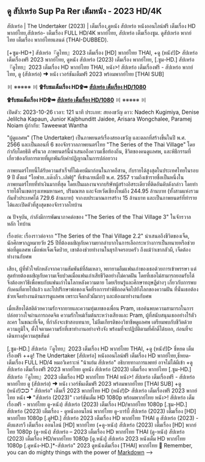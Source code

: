 ## ดู สัปเหร่อ Sup Pa Rer เต็มหนัง - 2023 HD/4K


สัปเหร่อ | The Undertaker (2023) | เต็มเรื่อง,ดูหนัง สัปเหร่อ หนังออนไลน์ฟรี เต็มเรื่อง HD พากย์ไทย,สัปเหร่อ- เต็มเรื่อง FULL HD/4K พากย์ไทย, สัปเหร่อ เต็มเรื่องซูม. ดูสัปเหร่อ พากย์ไทย เต็มเรื่อง พากย์ไทยแลนด์ (THAI-DUBBED).

[+ซูม-HD+] สัปเหร่อ『ดูไทย』2023 เต็มเรื่อง [HD] พากย์ไทย THAI, +ดู (หนัง!)▷ สัปเหร่อ เต็มเรื่องฟรี 2023 พากย์ไทย, ดูหนัง สัปเหร่อ (2023) เต็มเรื่อง พากย์ไทย, [.ซูม-HD.] สัปเหร่อ『ดูไทย』2023 เต็มเรื่อง HD พากย์ไทย THAI, หนัง>! สัปเหร่อ เต็มเรื่องฟรี - สัปเหร่อ พากย์ไทย, ดู (สัปเหร่อ) ➜ หนัง เวอร์ชันเต็มฟรี 2023 พร้อมพากย์ไทย [THAI SUB]

〣 ※※※※※ 〣
**۩รับชมเต็มเรื่อง HD۩➠ [สัปเหร่อ เต็มเรื่อง HD/1080](https://hd.lemovies.top/th/movie/1113119/)**

**۩รับชมเต็มเรื่อง HD۩➠ [สัปเหร่อ เต็มเรื่อง HD/1080](https://hd.lemovies.top/th/movie/1113119/)**
〣 ※※※※※ 〣

เปิดตัว: 2023-10-26
เวลา: 121 นาที
ประเภท: สยองขวัญ
ดาว: Nadech Kugimiya, Denise Jelilcha Kapaun, Junior Kajbhunditt Jaidee, Arisara Wongchalee, Paramej Noiam
ผู้กำกับ: Taweewat Wantha

"ผู้ดูแลศพ" (The Undertaker) เป็นภาพยนตร์เรื่องสยองขวัญ และตลกที่สร้างขึ้นในปี พ.ศ. 2566 และเป็นตอนที่ 6 ของจักรวาลภาพยนตร์ไทย "The Series of the Thai Village" โดยกำกับโดยธิติ ศรีนวล ภาพยนตร์นี้นำเสนอถึงความเชื่อท้องถิ่น, ชีวิตของคนดูแลศพ, และพิธีกรรมที่เกี่ยวข้องกับการตายที่ผูกพันกับคำปฏิญาณในการปล่อยวาง

ภาพยนตร์ไทยนี้ได้รับความสำเร็จที่ไม่เคยมีมาก่อนในภาคอีสาน, กับรายได้สูงสุดในประเทศไทยในรอบ 9 ปี ตั้งแต่ "ไอฟาย..แต๊งกิ้ว..เลิฟยู้" ที่เข้าฉายเมื่อปี พ.ศ. 2557 รวมถึงเข้ารายชื่อเป็นหนึ่งในภาพยนตร์ไทยที่ทำเงินมากที่สุด โดยเป็นผลงานจากบริษัทผู้สร้างอิสระเดียวที่ติดอันดับดังกล่าว โดยทำรายได้ในเขตกรุงเทพมหานคร, ปริมณฑล และจังหวัดเชียงใหม่ถึง 244.95 ล้านบาท (ทั้งสามแห่งรวมกันทั่วประเทศได้ 729.6 ล้านบาท) จากงบประมาณการสร้าง 15 ล้านบาท และเป็นภาพยนตร์ที่ทำรายได้และเปิดตัวที่สูงสุดของจักรวาลไทบ้าน

ณ ปัจจุบัน, กำลังมีการพัฒนาภาคต่อของ "The Series of the Thai Village 3" ในจักรวาลหลัก ไทบ้าน

เรื่องย่อ:
เรื่องราวต่อจาก "The Series of the Thai Village 2.2" นำเสนอถึงชีวิตของเจ็ด, นักศึกษากฎหมายวัย 25 ปีที่ต้องเผชิญกับความยากลำบากในการเลือกระหว่างการเป็นทนายหรือช่วยพ่อที่ดูแลศพ เมื่อพ่อเจ็ดเจ็ดป่วย, เขาต้องช่วยทำงานในธุรกิจครอบครัว ถึงแม้ว่าเขากลัวผี, เจ็ดต้องทำงานกับศพ

เสียง, ผู้ที่หัวใจหักหลังจากความสัมพันธ์ที่ล้มเหลว, พยายามลืมแฟนเก่าของเธอด้วยการเข้าพรรษา แต่สุดท้ายต้องเผชิญกับความเจ็บปวดเมื่อแฟนเก่าเสียชีวิตอย่างไม่คาดฝัน โดยที่เธอไม่สามารถยอมรับได้ จึงต้องหาวิธีเพื่อพบกับแฟนเก่าในโลกหลังความตาย โดยเรียนรู้และศึกษาทฤษฎีต่างๆ เกี่ยวกับการพบกับคนที่ตายไปแล้ว และไปปรึกษาพ่อของเจ็ดที่รอการทำพิธีถอดจิตไปยังโลกของความฝัน ที่นั่นเธอต้องช่วยเจ็ดทำงานด้านการดูแลศพ เพราะเจ็ดกลัวผีมากๆ และต้องมาทำงานกับศพ

เมื่อเสียงได้สติด้วยความรักจากยายและความทุ่มเทของเพื่อน Pram, เธอค้นพบความสามารถในการปล่อยวางใจผ่านการถอดจิต ความรักใหม่เริ่มต้นระหว่างเสียงและ Pram, ผู้ที่สนับสนุนเธออย่างไร้ตัวละคร ในขณะที่เจ็ด, ที่กำลังจะเข้าสอบทนาย, ไม่ลืมเกียรติของวิชาชีพดูแลศพ เตรียมพบกับชีวิตด้วยความภูมิใจ, ตั้งใจตามความรักที่เขาทำงานอย่างจริงจัง พร้อมที่จะปฏิบัติตามที่ศักดิ์ได้บอก, ก่อนที่จะเดินทางสู่ความสุขสันต์

[.ซูม-HD.] สัปเหร่อ『ดูไทย』2023 เต็มเรื่อง HD พากย์ไทย THAI, +ดู (หนัง!)▷ ธี่หยด เต็มเรื่องฟรี
++ดู! The Undertaker [สัปเหร่อ] หนังออนไลน์ฟรี เต็มเรื่อง HD พากย์ไทย,ธี่หยด- เต็มเรื่อง FULL HD/4
หมอวิเคราะห์ "น้าแย้ม สัปเหร่อ" อธิบายทางการแพทย์ อาจไม่ได้ผีเข้า
+ดู สัปเหร่อ เต็มเรื่องฟรี 2023 พากย์ไทย
ดูหนัง สัปเหร่อ (2023) เต็มเรื่อง พากย์ไทย
[.ซูม-HD.] สัปเหร่อ『ดูไทย』2023 เต็มเรื่อง HD พากย์ไทย THAI
หนัง>! สัปเหร่อ เต็มเรื่องฟรี - สัปเหร่อ พากย์ไทย
ดู (สัปเหร่อ) ➜ หนัง เวอร์ชันเต็มฟรี 2023 พร้อมพากย์ไทย [THAI SUB]
+ดู (หนัง!)➲➲ " สัปเหร่อ" เต็มเรื่ 2023 พากย์ไทย HD
(หนัง!)▷ สัปเหร่อ เต็มเรื่องฟรี 2023 พากย์ไทย
หนัง ➜ "สัปเหร่อ (2023)" เวอร์ชันเต็ม HD 1080p พร้อมพากย์ไทย
หนัง>! สัปเหร่อ เต็มเรื่องฟรี - พากย์ไทย
ดู-หนัง) สัปเหร่อ (2023) เต็มเรื่อง HD/พากย์ไทย 1080p
[.ซูม-HD.] สัปเหร่อ (2023) เต็มเรื่อง - ดูหนังออนไลน์ พากย์ไทย
ดู-บาร์บี้ สัปเหร่อ (2023) เต็มเรื่อง [HD] พากย์ไทย 1080p
[.ดูHD.] สัปเหร่อ 2023 เต็มเรื่อง HD พากย์ไทย THAI
ดู สัปเหร่อ (2023) - ดับแสงรวี เต็มเรื่อง ออนไลน์ [HD] พากย์ไทย
(+ดู-หนัง) สัปเหร่อ (2023) เต็มเรื่อง [HD] พากย์ไทย 1080p
(ดู-หนัง) สัปเหร่อ – 2023 เต็มเรื่อง HD พากย์ไทย THAI
(ดู-หนัง) สัปเหร่อ (2023) เต็มเรื่อง HD/พากย์ไทย 1080p
[ดู.หนัง] สัปเหร่อ 2023 หนังเต็ม HD พากย์ไทย 1080p
[.ดูหนัง-HD.]*-สัปเหร่อ" 2023 ดูหนังเต็มเรื่อง [THAI] พากย์ไทย
🧙 Remember, you can do mighty things with the power of [Markdown](https://docs.github.com/github/writing-on-github/getting-started-with-writing-and-formatting-on-github/basic-writing-and-formatting-syntax)
-->
